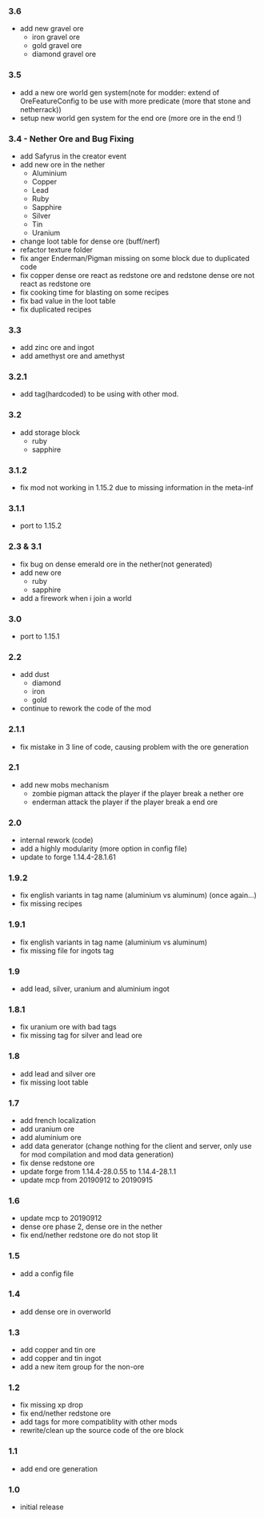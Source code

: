 ### 3.6
+ add new gravel ore
    + iron gravel ore
    + gold gravel ore
    + diamond gravel ore

### 3.5
+ add a new ore world gen system(note for modder: extend of OreFeatureConfig to be use with more predicate (more that stone and netherrack))
+ setup new world gen system for the end ore (more ore in the end !)

### 3.4 - Nether Ore and Bug Fixing
+ add Safyrus in the creator event
+ add new ore in the nether
    + Aluminium
    + Copper
    + Lead
    + Ruby
    + Sapphire
    + Silver
    + Tin
    + Uranium
+ change loot table for dense ore (buff/nerf)
+ refactor texture folder
+ fix anger Enderman/Pigman missing on some block due to duplicated code
+ fix copper dense ore react as redstone ore and redstone dense ore not react as redstone ore
+ fix cooking time for blasting on some recipes
+ fix bad value in the loot table
+ fix duplicated recipes

### 3.3
+ add zinc ore and ingot
+ add amethyst ore and amethyst

### 3.2.1
+ add tag(hardcoded) to be using with other mod.

### 3.2
+ add storage block
    + ruby
    + sapphire

### 3.1.2
+ fix mod not working in 1.15.2 due to missing information in the meta-inf

### 3.1.1
+ port to 1.15.2

### 2.3 & 3.1
+ fix bug on dense emerald ore in the nether(not generated)
+ add new ore
    + ruby
    + sapphire
+ add a firework when i join a world

### 3.0
+ port to 1.15.1

### 2.2
+ add dust
    + diamond
    + iron
    + gold
+ continue to rework the code of the mod

### 2.1.1
+ fix mistake in 3 line of code, causing problem with the ore generation

### 2.1
+ add new mobs mechanism
    + zombie pigman attack the player if the player break a nether ore
    + enderman attack the player if the player break a end ore

### 2.0
+ internal rework (code)
+ add a highly modularity (more option in config file)
+ update to forge 1.14.4-28.1.61

### 1.9.2
+ fix english variants in tag name (aluminium vs aluminum) (once again...)
+ fix missing recipes

### 1.9.1
+ fix english variants in tag name (aluminium vs aluminum)
+ fix missing file for ingots tag

### 1.9
+ add lead, silver, uranium and aluminium ingot

### 1.8.1
+ fix uranium ore with bad tags
+ fix missing tag for silver and lead ore

### 1.8
+ add lead and silver ore
+ fix missing loot table

### 1.7
+ add french localization
+ add uranium ore
+ add aluminium ore
+ add data generator (change nothing for the client and server, only use for mod compilation and mod data generation)
+ fix dense redstone ore
+ update forge from 1.14.4-28.0.55 to 1.14.4-28.1.1
+ update mcp from 20190912 to 20190915

### 1.6
+ update mcp to 20190912
+ dense ore phase 2, dense ore in the nether
+ fix end/nether redstone ore do not stop lit

### 1.5
+ add a config file

### 1.4
+ add dense ore in overworld

### 1.3
+ add copper and tin ore
+ add copper and tin ingot
+ add a new item group for the non-ore

### 1.2
+ fix missing xp drop
+ fix end/nether redstone ore
+ add tags for more compatiblity with other mods
+ rewrite/clean up the source code of the ore block

### 1.1
+ add end ore generation

### 1.0
+ initial release
